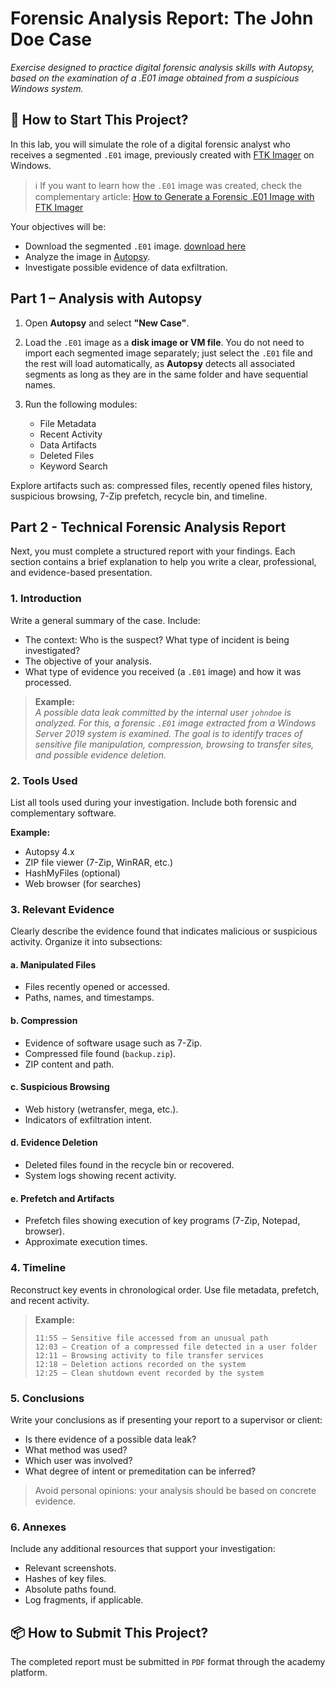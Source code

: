 # Forensic Analysis Report: The John Doe Case

*Exercise designed to practice digital forensic analysis skills with Autopsy, based on the examination of a .E01 image obtained from a suspicious Windows system.*

## 🌱 How to Start This Project?

In this lab, you will simulate the role of a digital forensic analyst who receives a segmented `.E01` image, previously created with [FTK Imager](https://www.exterro.com/digital-forensics-software/ftk-imager) on Windows.

> ℹ️ If you want to learn how the `.E01` image was created, check the complementary article: [How to Generate a Forensic .E01 Image with FTK Imager](https://4geeks.com/lesson/how-to-create-a-forensic-e01-image-on-windows)

Your objectives will be:

- Download the segmented `.E01` image. [download here](https://storage.googleapis.com/cybersecurity-machines/evidence-jondoe-e01.zip)
- Analyze the image in [Autopsy](https://www.autopsy.com/).
- Investigate possible evidence of data exfiltration.

## Part 1 – Analysis with Autopsy

1. Open **Autopsy** and select **"New Case"**.
2. Load the `.E01` image as a **disk image or VM file**. You do not need to import each segmented image separately; just select the `.E01` file and the rest will load automatically, as **Autopsy** detects all associated segments as long as they are in the same folder and have sequential names.
3. Run the following modules:

    - File Metadata
    - Recent Activity
    - Data Artifacts
    - Deleted Files
    - Keyword Search

Explore artifacts such as: compressed files, recently opened files history, suspicious browsing, 7-Zip prefetch, recycle bin, and timeline.

## Part 2 - Technical Forensic Analysis Report

Next, you must complete a structured report with your findings. Each section contains a brief explanation to help you write a clear, professional, and evidence-based presentation.

### 1. Introduction

Write a general summary of the case. Include:

- The context: Who is the suspect? What type of incident is being investigated?
- The objective of your analysis.
- What type of evidence you received (a `.E01` image) and how it was processed.

> **Example:**  
> *A possible data leak committed by the internal user `johndoe` is analyzed. For this, a forensic `.E01` image extracted from a Windows Server 2019 system is examined. The goal is to identify traces of sensitive file manipulation, compression, browsing to transfer sites, and possible evidence deletion.*

### 2. Tools Used

List all tools used during your investigation. Include both forensic and complementary software.

**Example:**

- Autopsy 4.x
- ZIP file viewer (7-Zip, WinRAR, etc.)
- HashMyFiles (optional)
- Web browser (for searches)

### 3. Relevant Evidence

Clearly describe the evidence found that indicates malicious or suspicious activity. Organize it into subsections:

#### a. Manipulated Files

- Files recently opened or accessed.
- Paths, names, and timestamps.

#### b. Compression

- Evidence of software usage such as 7-Zip.
- Compressed file found (`backup.zip`).
- ZIP content and path.

#### c. Suspicious Browsing

- Web history (wetransfer, mega, etc.).
- Indicators of exfiltration intent.

#### d. Evidence Deletion

- Deleted files found in the recycle bin or recovered.
- System logs showing recent activity.

#### e. Prefetch and Artifacts

- Prefetch files showing execution of key programs (7-Zip, Notepad, browser).
- Approximate execution times.

### 4. Timeline

Reconstruct key events in chronological order. Use file metadata, prefetch, and recent activity.

> **Example:**
> ```
> 11:55 – Sensitive file accessed from an unusual path  
> 12:03 – Creation of a compressed file detected in a user folder  
> 12:11 – Browsing activity to file transfer services  
> 12:18 – Deletion actions recorded on the system  
> 12:25 – Clean shutdown event recorded by the system  
> ```

### 5. Conclusions

Write your conclusions as if presenting your report to a supervisor or client:

- Is there evidence of a possible data leak?
- What method was used?
- Which user was involved?
- What degree of intent or premeditation can be inferred?

> Avoid personal opinions: your analysis should be based on concrete evidence.

### 6. Annexes

Include any additional resources that support your investigation:

- Relevant screenshots.
- Hashes of key files.
- Absolute paths found.
- Log fragments, if applicable.

## 📦 How to Submit This Project?

The completed report must be submitted in `PDF` format through the academy platform.
